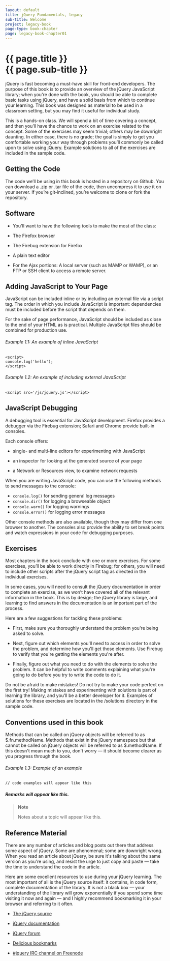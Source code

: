 ```yaml
---
layout: default
title: jQuery Fundamentals, legacy
sub-title: Welcome
project: legacy-book
page-type: book-chapter
page: legacy-book-chapter01
---
```


# {{ page.title }} <br> {{ page.sub-title }}

jQuery is fast becoming a must-have skill for front-end developers. The purpose of this book is to provide an overview of the jQuery JavaScript library; when you're done with the book, you should be able to complete basic tasks using jQuery, and have a solid basis from which to continue your learning. This book was designed as material to be used in a classroom setting, but you may find it useful for individual study.

This is a hands-on class. We will spend a bit of time covering a concept, and then you’ll have the chance to work on an exercise related to the concept. Some of the exercises may seem trivial; others may be downright daunting. In either case, there is no grade; the goal is simply to get you comfortable working your way through problems you’ll commonly be called upon to solve using jQuery. Example solutions to all of the exercises are included in the sample code.

## Getting the Code

The code we’ll be using in this book is hosted in a repository on Github. You can download a .zip or .tar file of the code, then uncompress it to use it on your server. If you’re git-inclined, you’re welcome to clone or fork the repository.

## Software

- You'll want to have the following tools to make the most of the class:

- The Firefox browser

- The Firebug extension for Firefox

- A plain text editor

- For the Ajax portions: A local server (such as MAMP or WAMP), or an FTP or SSH client to access a remote server.

## Adding JavaScript to Your Page

JavaScript can be included inline or by including an external file via a script tag. The order in which you include JavaScript is important: dependencies must be included before the script that depends on them.

For the sake of page performance, JavaScript should be included as close to the end of your HTML as is practical. Multiple JavaScript files should be combined for production use.

###### Example 1.1: An example of inline JavaScript

    <script>
    console.log('hello');
    </script>

###### Example 1.2: An example of including external JavaScript

    <script src='/js/jquery.js'></script>

## JavaScript Debugging

A debugging tool is essential for JavaScript development. Firefox provides a debugger via the Firebug extension; Safari and Chrome provide built-in consoles.

Each console offers:

- single- and multi-line editors for experimenting with JavaScript

- an inspector for looking at the generated source of your page

- a Network or Resources view, to examine network requests

When you are writing JavaScript code, you can use the following methods to send messages to the console:

- `console.log()` for sending general log messages
- `console.dir()` for logging a browseable object
- `console.warn()` for logging warnings
- `console.error()` for logging error messages

Other console methods are also available, though they may differ from one browser to another. The consoles also provide the ability to set break points and watch expressions in your code for debugging purposes.

## Exercises

Most chapters in the book conclude with one or more exercises. For some exercises, you’ll be able to work directly in Firebug; for others, you will need to include other scripts after the jQuery script tag as directed in the individual exercises.

In some cases, you will need to consult the jQuery documentation in order to complete an exercise, as we won’t have covered all of the relevant information in the book. This is by design; the jQuery library is large, and learning to find answers in the documentation is an important part of the process.

Here are a few suggestions for tackling these problems:

- First, make sure you thoroughly understand the problem you're being asked to solve.

- Next, figure out which elements you'll need to access in order to solve the problem, and determine how you'll get those elements. Use Firebug to verify that you're getting the elements you're after.

- Finally, figure out what you need to do with the elements to solve the problem. It can be helpful to write comments explaining what you're going to do before you try to write the code to do it.

Do not be afraid to make mistakes! Do not try to make your code perfect on the first try! Making mistakes and experimenting with solutions is part of learning the library, and you’ll be a better developer for it. Examples of solutions for these exercises are located in the /solutions directory in the sample code.

## Conventions used in this book

Methods that can be called on jQuery objects will be referred to as $.fn.methodName. Methods that exist in the jQuery namespace but that cannot be called on jQuery objects will be referred to as $.methodName. If this doesn't mean much to you, don't worry — it should become clearer as you progress through the book.

###### Example 1.3: Example of an example

    // code examples will appear like this

##### Remarks will appear like this.

> **Note**  
>
> Notes about a topic will appear like this.

## Reference Material

There are any number of articles and blog posts out there that address some aspect of jQuery. Some are phenomenal; some are downright wrong. When you read an article about jQuery, be sure it's talking about the same version as you're using, and resist the urge to just copy and paste — take the time to understand the code in the article.

Here are some excellent resources to use during your jQuery learning. The most important of all is the jQuery source itself: it contains, in code form, complete documentation of the library. It is not a black box — your understanding of the library will grow exponentially if you spend some time visiting it now and again — and I highly recommend bookmarking it in your browser and referring to it often.

- [The jQuery source](http://ajax.googleapis.com/ajax/libs/jquery/1/jquery.js)

- [jQuery documentation](http://api.jquery.com/)

- [jQuery forum](http://forum.jquery.com/)

- [Delicious bookmarks](http://delicious.com/rdmey/jquery-class)

- [#jquery IRC channel on Freenode](http://docs.jquery.com/Discussion#Chat_.2F_IRC_Channel)
